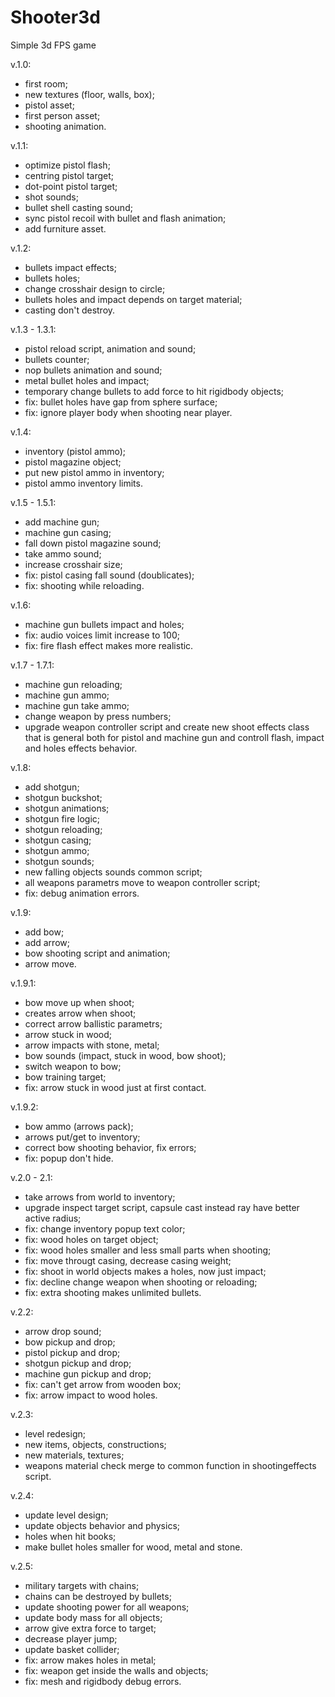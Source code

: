 # Shooter3d
Simple 3d FPS game

v.1.0:
- first room;
- new textures (floor, walls, box);
- pistol asset;
- first person asset;
- shooting animation.

v.1.1:
- optimize pistol flash;
- centring pistol target;
- dot-point pistol target;
- shot sounds;
- bullet shell casting sound;
- sync pistol recoil with bullet and flash animation;
- add furniture asset.

v.1.2:
- bullets impact effects;
- bullets holes;
- change crosshair design to circle;
- bullets holes and impact depends on target material;
- casting don't destroy.

v.1.3 - 1.3.1:
- pistol reload script, animation and sound;
- bullets counter;
- nop bullets animation and sound;
- metal bullet holes and impact;
- temporary change bullets to add force to hit rigidbody objects;
- fix: bullet holes have gap from sphere surface;
- fix: ignore player body when shooting near player.

v.1.4:
- inventory (pistol ammo);
- pistol magazine object;
- put new pistol ammo in inventory;
- pistol ammo inventory limits.

v.1.5 - 1.5.1:
- add machine gun;
- machine gun casing;
- fall down pistol magazine sound;
- take ammo sound;
- increase crosshair size;
- fix: pistol casing fall sound (doublicates);
- fix: shooting while reloading.

v.1.6:
- machine gun bullets impact and holes;
- fix: audio voices limit increase to 100;
- fix: fire flash effect makes more realistic.

v.1.7 - 1.7.1:
- machine gun reloading;
- machine gun ammo;
- machine gun take ammo;
- change weapon by press numbers;
- upgrade weapon controller script and create new shoot effects class that is general both for pistol and machine gun and controll flash, impact and holes effects behavior.

v.1.8:
- add shotgun;
- shotgun buckshot;
- shotgun animations;
- shotgun fire logic;
- shotgun reloading;
- shotgun casing;
- shotgun ammo;
- shotgun sounds;
- new falling objects sounds common script;
- all weapons parametrs move to weapon controller script;
- fix: debug animation errors.

v.1.9:
- add bow;
- add arrow;
- bow shooting script and animation;
- arrow move.

v.1.9.1:
- bow move up when shoot;
- creates arrow when shoot;
- correct arrow ballistic parametrs;
- arrow stuck in wood;
- arrow impacts with stone, metal;
- bow sounds (impact, stuck in wood, bow shoot);
- switch weapon to bow;
- bow training target;
- fix: arrow stuck in wood just at first contact.

v.1.9.2:
- bow ammo (arrows pack);
- arrows put/get to inventory;
- correct bow shooting behavior, fix errors;
- fix: popup don't hide.

v.2.0 - 2.1:
- take arrows from world to inventory;
- upgrade inspect target script, capsule cast instead ray have better active radius;
- fix: change inventory popup text color;
- fix: wood holes on target object;
- fix: wood holes smaller and less small parts when shooting;
- fix: move througt casing, decrease casing weight;
- fix: shoot in world objects makes a holes, now just impact;
- fix: decline change weapon when shooting or reloading;
- fix: extra shooting makes unlimited bullets.

v.2.2:
- arrow drop sound;
- bow pickup and drop;
- pistol pickup and drop;
- shotgun pickup and drop;
- machine gun pickup and drop;
- fix: can't get arrow from wooden box;
- fix: arrow impact to wood holes.

v.2.3:
- level redesign;
- new items, objects, constructions;
- new materials, textures;
- weapons material check merge to common function in shootingeffects script.

v.2.4:
- update level design;
- update objects behavior and physics;
- holes when hit books;
- make bullet holes smaller for wood, metal and stone.

v.2.5:
- military targets with chains;
- chains can be destroyed by bullets;
- update shooting power for all weapons;
- update body mass for all objects;
- arrow give extra force to target;
- decrease player jump;
- update basket collider;
- fix: arrow makes holes in metal;
- fix: weapon get inside the walls and objects;
- fix: mesh and rigidbody debug errors.
